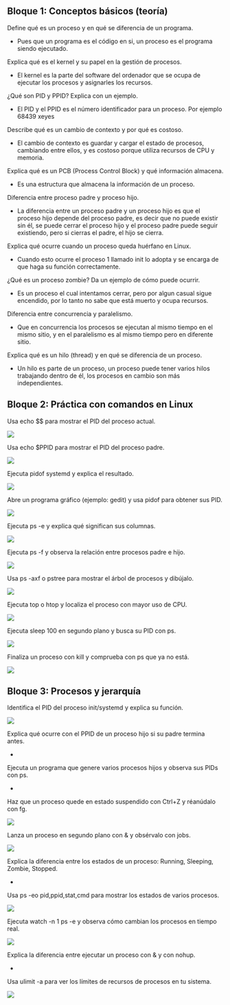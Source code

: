 ## Bloque 1: Conceptos básicos (teoría)

Define qué es un proceso y en qué se diferencia de un programa.

- Pues que un programa es el código en si, un proceso es el programa siendo ejecutado.

Explica qué es el kernel y su papel en la gestión de procesos.

- El kernel es la parte del software del ordenador que se ocupa de ejecutar los procesos y asignarles los recursos.

¿Qué son PID y PPID? Explica con un ejemplo.

- El PID y el PPID es el número identificador para un proceso. Por ejemplo 68439 xeyes

Describe qué es un cambio de contexto y por qué es costoso.

- El cambio de contexto es guardar y cargar el estado de procesos, cambiando entre ellos, y es costoso porque utiliza recursos de CPU y memoria.

Explica qué es un PCB (Process Control Block) y qué información almacena.

- Es una estructura que almacena la información de un proceso.

Diferencia entre proceso padre y proceso hijo.

- La diferencia entre un proceso padre y un proceso hijo es que el proceso hijo depende del proceso padre, es decir que no puede existir sin él, se puede cerrar el proceso hijo y el proceso padre puede seguir existiendo, pero si cierras el padre, el hijo se cierra.

Explica qué ocurre cuando un proceso queda huérfano en Linux.

- Cuando esto ocurre el proceso 1 llamado init lo adopta y se encarga de que haga su función correctamente.

¿Qué es un proceso zombie? Da un ejemplo de cómo puede ocurrir.

- Es un proceso el cual intentamos cerrar, pero por algun casual sigue encendido, por lo tanto no sabe que está muerto y ocupa recursos.

Diferencia entre concurrencia y paralelismo.

- Que en concurrencia los procesos se ejecutan al mismo tiempo en el mismo sitio, y en el paralelismo es al mismo tiempo pero en diferente sitio.

Explica qué es un hilo (thread) y en qué se diferencia de un proceso.

- Un hilo es parte de un proceso, un proceso puede tener varios hilos trabajando dentro de él, los procesos en cambio son más independientes.



## Bloque 2: Práctica con comandos en Linux

Usa echo $$ para mostrar el PID del proceso actual.

![](./1.png)

Usa echo $PPID para mostrar el PID del proceso padre.

![](./2.png)

Ejecuta pidof systemd y explica el resultado.

![](./3.png)

Abre un programa gráfico (ejemplo: gedit) y usa pidof para obtener sus PID.

![](./4.png)

Ejecuta ps -e y explica qué significan sus columnas.

![](./5.png)

Ejecuta ps -f y observa la relación entre procesos padre e hijo.

![](./6.png)

Usa ps -axf o pstree para mostrar el árbol de procesos y dibújalo.

![](./7.png)

Ejecuta top o htop y localiza el proceso con mayor uso de CPU.

![](./8.png)

Ejecuta sleep 100 en segundo plano y busca su PID con ps.

![](./9.png)

Finaliza un proceso con kill y comprueba con ps que ya no está.

![](./10.png)




## Bloque 3: Procesos y jerarquía

Identifica el PID del proceso init/systemd y explica su función.

![](./11.png)

Explica qué ocurre con el PPID de un proceso hijo si su padre termina antes.

-

Ejecuta un programa que genere varios procesos hijos y observa sus PIDs con ps.

-

Haz que un proceso quede en estado suspendido con Ctrl+Z y réanúdalo con fg.

![](./14.png)

Lanza un proceso en segundo plano con & y obsérvalo con jobs.

![](./15.png)

Explica la diferencia entre los estados de un proceso: Running, Sleeping, Zombie, Stopped.

- 

Usa ps -eo pid,ppid,stat,cmd para mostrar los estados de varios procesos.

![](./17.png)

Ejecuta watch -n 1 ps -e y observa cómo cambian los procesos en tiempo real.

![](./18.png)

Explica la diferencia entre ejecutar un proceso con & y con nohup.

-

Usa ulimit -a para ver los límites de recursos de procesos en tu sistema.

![](./20.png)

